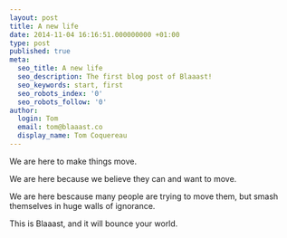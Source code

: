 ```yaml
---
layout: post
title: A new life
date: 2014-11-04 16:16:51.000000000 +01:00
type: post
published: true
meta:
  seo_title: A new life
  seo_description: The first blog post of Blaaast!
  seo_keywords: start, first
  seo_robots_index: '0'
  seo_robots_follow: '0'
author:
  login: Tom
  email: tom@blaaast.co
  display_name: Tom Coquereau
---
```


We are here to make things move.

We are here because we believe they can and want to move.

We are here bescause many people are trying to move them, but smash themselves in huge walls of ignorance.

This is Blaaast, and it will bounce your world.
